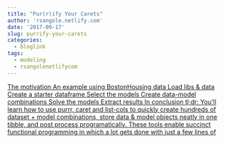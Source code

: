 ```yaml
---
title: "Pur(r)ify Your Carets"
author: 'rsangole.netlify.com'
date: '2017-09-17'
slug: purrify-your-carets
categories:
  - bloglink
tags:
  - modeling
  - rsangolenetlifycom
---
```


[The motivation An example using BostonHousing data Load libs & data Create a starter dataframe Select the models Create data-model combinations Solve the models Extract results In conclusion tl;dr: You’ll learn how to use purrr, caret and list-cols to quickly create hundreds of dataset + model combinations, store data & model objects neatly in one tibble, and post process programatically. These tools enable succinct functional programming in which a lot gets done with just a few lines of<i class="fas fa-external-link-alt"></i>](http://rsangole.netlify.com/post/pur-r-ify-your-carets/)

